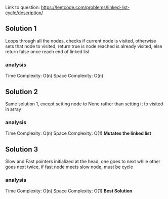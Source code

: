 Link to question: https://leetcode.com/problems/linked-list-cycle/description/

## Solution 1

Loops through all the nodes, checks if current node is visited, otherwise sets that node to visited, return true is node reached is already visited, else return false once reach end of linked list

### analysis

Time Complexity: O(n)
Space Complexity: O(n)

## Solution 2

Same solution 1, except setting node to None rather than setting it to visited in array

### analysis

Time Complexity: O(n)
Space Complexity: O(1)
**Mutates the linked list**

## Solution 3

Slow and Fast pointers initialized at the head, one goes to next while other goes next twice, if fast node meets slow node, must be cycle

### analysis

Time Complexity: O(n)
Space Complexity: O(1)
**Best Solution**
